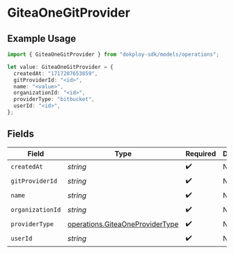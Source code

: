 # GiteaOneGitProvider

## Example Usage

```typescript
import { GiteaOneGitProvider } from "dokploy-sdk/models/operations";

let value: GiteaOneGitProvider = {
  createdAt: "1717207653859",
  gitProviderId: "<id>",
  name: "<value>",
  organizationId: "<id>",
  providerType: "bitbucket",
  userId: "<id>",
};
```

## Fields

| Field                                                                              | Type                                                                               | Required                                                                           | Description                                                                        |
| ---------------------------------------------------------------------------------- | ---------------------------------------------------------------------------------- | ---------------------------------------------------------------------------------- | ---------------------------------------------------------------------------------- |
| `createdAt`                                                                        | *string*                                                                           | :heavy_check_mark:                                                                 | N/A                                                                                |
| `gitProviderId`                                                                    | *string*                                                                           | :heavy_check_mark:                                                                 | N/A                                                                                |
| `name`                                                                             | *string*                                                                           | :heavy_check_mark:                                                                 | N/A                                                                                |
| `organizationId`                                                                   | *string*                                                                           | :heavy_check_mark:                                                                 | N/A                                                                                |
| `providerType`                                                                     | [operations.GiteaOneProviderType](../../models/operations/giteaoneprovidertype.md) | :heavy_check_mark:                                                                 | N/A                                                                                |
| `userId`                                                                           | *string*                                                                           | :heavy_check_mark:                                                                 | N/A                                                                                |
